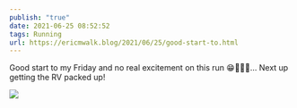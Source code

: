 ```yaml
---
publish: "true"
date: 2021-06-25 08:52:52
tags: Running
url: https://ericmwalk.blog/2021/06/25/good-start-to.html
---
```


Good start to my Friday and no real excitement on this run 😁🏃🏻‍♂️… Next up getting the RV packed up!


![](https://ericmwalk.blog/uploads/2021/5af672b595.jpg)